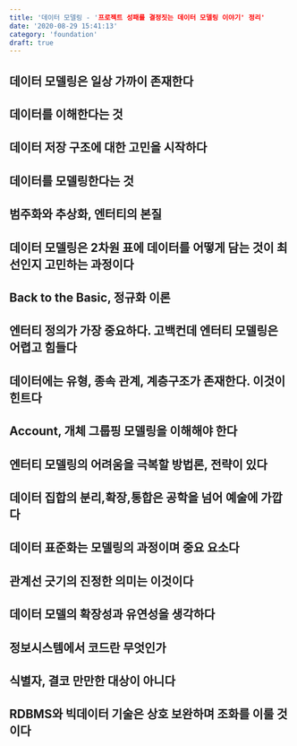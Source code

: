 ```yaml
---
title: '데이터 모델링 - '프로젝트 성패를 결정짓는 데이터 모델링 이야기' 정리'
date: '2020-08-29 15:41:13'
category: 'foundation'
draft: true
---
```


## 데이터 모델링은 일상 가까이 존재한다

## 데이터를 이해한다는 것

## 데이터 저장 구조에 대한 고민을 시작하다

## 데이터를 모델링한다는 것

## 범주화와 추상화, 엔터티의 본질

## 데이터 모델링은 2차원 표에 데이터를 어떻게 담는 것이 최선인지 고민하는 과정이다

## Back to the Basic, 정규화 이론

## 엔터티 정의가 가장 중요하다. 고백컨데 엔터티 모델링은 어렵고 힘들다

## 데이터에는 유형, 종속 관계, 계층구조가 존재한다. 이것이 힌트다

## Account, 개체 그룹핑 모델링을 이해해야 한다

## 엔터티 모델링의 어려움을 극복할 방법론, 전략이 있다

## 데이터 집합의 분리,확장,통합은 공학을 넘어 예술에 가깝다

## 데이터 표준화는 모델링의 과정이며 중요 요소다

## 관계선 긋기의 진정한 의미는 이것이다

## 데이터 모델의 확장성과 유연성을 생각하다

## 정보시스템에서 코드란 무엇인가

## 식별자, 결코 만만한 대상이 아니다

## RDBMS와 빅데이터 기술은 상호 보완하며 조화를 이룰 것이다
